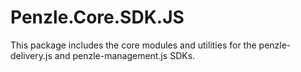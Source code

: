 # Penzle.Core.SDK.JS
This package includes the core modules and utilities for the penzle-delivery.js and penzle-management.js SDKs.
